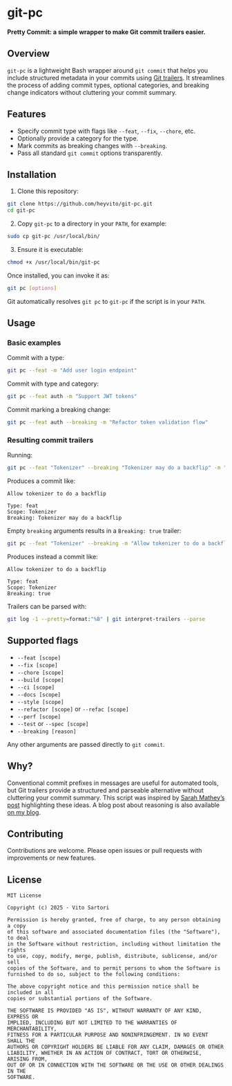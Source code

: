 # git-pc

**Pretty Commit: a simple wrapper to make Git commit trailers easier.**

## Overview

`git-pc` is a lightweight Bash wrapper around `git commit` that helps you include structured metadata in your commits using [Git trailers](https://git-scm.com/docs/git-interpret-trailers). It streamlines the process of adding commit types, optional categories, and breaking change indicators without cluttering your commit summary.

## Features

- Specify commit type with flags like `--feat`, `--fix`, `--chore`, etc.
- Optionally provide a category for the type.
- Mark commits as breaking changes with `--breaking`.
- Pass all standard `git commit` options transparently.

## Installation

1. Clone this repository:

```bash
git clone https://github.com/heyvito/git-pc.git
cd git-pc
```

2. Copy `git-pc` to a directory in your `PATH`, for example:

```bash
sudo cp git-pc /usr/local/bin/
```

3. Ensure it is executable:

```bash
chmod +x /usr/local/bin/git-pc
```

Once installed, you can invoke it as:

```bash
git pc [options]
```

Git automatically resolves `git pc` to `git-pc` if the script is in your `PATH`.

## Usage

### Basic examples

Commit with a type:

```bash
git pc --feat -m "Add user login endpoint"
```

Commit with type and category:

```bash
git pc --feat auth -m "Support JWT tokens"
```

Commit marking a breaking change:

```bash
git pc --feat auth --breaking -m "Refactor token validation flow"
```

### Resulting commit trailers

Running:

```bash
git pc --feat "Tokenizer" --breaking "Tokenizer may do a backflip" -m "Allow tokenizer to do a backflip"
```

Produces a commit like:

```
Allow tokenizer to do a backflip

Type: feat
Scope: Tokenizer
Breaking: Tokenizer may do a backflip
```

Empty `breaking` arguments results in a `Breaking: true` trailer:

```bash
git pc --feat "Tokenizer" --breaking -m "Allow tokenizer to do a backflip"
```

Produces instead a commit like:

```
Allow tokenizer to do a backflip

Type: feat
Scope: Tokenizer
Breaking: true
```

Trailers can be parsed with:

```bash
git log -1 --pretty=format:"%B" | git interpret-trailers --parse
```

## Supported flags

- `--feat [scope]`
- `--fix [scope]`
- `--chore [scope]`
- `--build [scope]`
- `--ci [scope]`
- `--docs [scope]`
- `--style [scope]`
- `--refactor [scope]` or `--refac [scope]`
- `--perf [scope]`
- `--test` or `--spec [scope]`
- `--breaking [reason]`

Any other arguments are passed directly to `git commit`.

## Why?

Conventional commit prefixes in messages are useful for automated tools, but Git trailers provide a structured and parseable alternative without cluttering your commit summary. This script was inspired by [Sarah Mathey’s post](https://srazkvt.codeberg.page/posts/2025-07-06-conventional-commits-makes-me-sad.html) highlighting these ideas. A blog post about reasoning is also available [on my blog](https://vito.io/articles/2025-07-07-a-better-conventional-commit.html).

## Contributing

Contributions are welcome. Please open issues or pull requests with improvements or new features.

## License

```
MIT License

Copyright (c) 2025 - Vito Sartori

Permission is hereby granted, free of charge, to any person obtaining a copy
of this software and associated documentation files (the "Software"), to deal
in the Software without restriction, including without limitation the rights
to use, copy, modify, merge, publish, distribute, sublicense, and/or sell
copies of the Software, and to permit persons to whom the Software is
furnished to do so, subject to the following conditions:

The above copyright notice and this permission notice shall be included in all
copies or substantial portions of the Software.

THE SOFTWARE IS PROVIDED "AS IS", WITHOUT WARRANTY OF ANY KIND, EXPRESS OR
IMPLIED, INCLUDING BUT NOT LIMITED TO THE WARRANTIES OF MERCHANTABILITY,
FITNESS FOR A PARTICULAR PURPOSE AND NONINFRINGEMENT. IN NO EVENT SHALL THE
AUTHORS OR COPYRIGHT HOLDERS BE LIABLE FOR ANY CLAIM, DAMAGES OR OTHER
LIABILITY, WHETHER IN AN ACTION OF CONTRACT, TORT OR OTHERWISE, ARISING FROM,
OUT OF OR IN CONNECTION WITH THE SOFTWARE OR THE USE OR OTHER DEALINGS IN THE
SOFTWARE.

```
